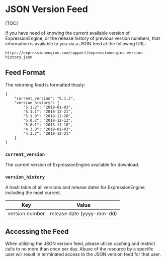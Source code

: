<!--
    This source file is part of the open source project
    ExpressionEngine User Guide (https://github.com/ExpressionEngine/ExpressionEngine-User-Guide)

    @link      https://expressionengine.com/
    @copyright Copyright (c) 2003-2020, Packet Tide, LLC (https://packettide.com)
    @license   https://expressionengine.com/license Licensed under Apache License, Version 2.0
-->

# JSON Version Feed

[TOC]

If you have need of knowing the current available version of ExpressionEngine, or the release history of previous version numbers, that information is available to you via a JSON feed at the following URL:

    https://expressionengine.com/support/expressionengine-version-history.json

## Feed Format

The returning feed is formatted thusly:

    {
        "current_version": "5.1.2",
        "version_history": {
            "5.1.2": "2019-01-03",
            "5.1.1": "2018-12-21",
            "5.1.0": "2018-12-20",
            "5.0.2": "2018-12-13",
            "5.0.1": "2018-11-18",
            "4.3.8": "2019-01-03",
            "4.3.7": "2018-12-21"
        }
    }

### `current_version`

The current version of ExpressionEngine available for download.

### `version_history`

A hash table of all versions and release dates for ExpressionEngine, including the most current.

| Key            | Value                     |
| -------------- | ------------------------- |
| version number | release date (yyyy-mm-dd) |

## Accessing the Feed

When utilizing the JSON version feed, please utilize caching and restrict calls to no more than once per day. Abuse of the resource by a specific user will result in terminated access to the JSON version feed for that user.
